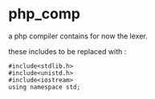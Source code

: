 # php_comp
a php compiler contains for now the lexer.

these includes to be replaced with : 

```
#include<stdlib.h>
#include<unistd.h>
#include<iostream>
using namespace std;
```


